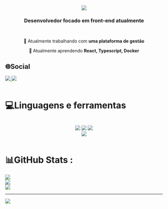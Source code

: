 <h1 align="center">
    <img src="https://readme-typing-svg.herokuapp.com/?font=Righteous&size=35&center=true&vCenter=true&width=500&height=70&duration=4000&lines=Olá!+👋;+Me+chamo+Vitor+Ramires!;" />
</h1>

<h3 align="center">Desenvolvedor focado em front-end atualmente</h3>

<br/>

<div align="center">

 🔭 Atualmente trabalhando com **uma plataforma de gestão**
 
 🌱 Atualmente aprendendo **React, Typescript, Docker**

 </div>
 

## 🌐Social
  <a href="https://www.linkedin.com/in/vitor-ramires-1a6b051bb" target="_blank">
    <img src="https://img.shields.io/badge/LinkedIn-0077B5?style=for-the-badge&logo=linkedin&logoColor=white" target="_blank" />
  </a>
  <a href="https://vitormartins.netlify.app" target="_blank">
     <img src="https://img.shields.io/badge/Portfolio-FF5722?style=for-the-badge&logo=todoist&logoColor=white" target="_blank" /> <!-- sqlite, safari, google-chrome are other good icon options -->
  </a>
<br/>
<br/>

# 💻Linguagens e ferramentas
<br/>
<div align="center">
    <img src="https://skillicons.dev/icons?i=react,bootstrap,html,css" />
    <img src="https://skillicons.dev/icons?i=github,figma,git,nodejs" />
    <img src="https://skillicons.dev/icons?i=javascript,typescript,photoshop,figma" /><br>
    <img src="https://skillicons.dev/icons?i=vscode,docker" />
</div>
<br/>

# 📊GitHub Stats :
![](https://github-readme-stats.vercel.app/api?username=VitorRamires&theme=radical&hide_border=false&include_all_commits=false&count_private=false)<br/>
![](https://github-readme-streak-stats.herokuapp.com/?user=VitorRamires&theme=radical&hide_border=false)<br/>
![](https://github-readme-stats.vercel.app/api/top-langs/?username=VitorRamires&theme=radical&hide_border=false&include_all_commits=false&count_private=false&layout=compact)

---
[![](https://visitcount.itsvg.in/api?id=VitorRamires&icon=0&color=0)](https://visitcount.itsvg.in)
















